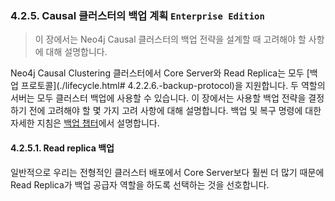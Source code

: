### 4.2.5. Causal 클러스터의 백업 계획 `Enterprise Edition`
> 이 장에서는 Neo4j Causal 클러스터의 백업 전략을 설계할 때 고려해야 할 사항에 대해 설명합니다.

Neo4j Causal Clustering 클러스터에서 Core Server와 Read Replica는 모두 [백업 프로토콜](./lifecycle.html#
4.2.2.6.-backup-protocol)을 지원합니다. 두 역할의 서버는 모두 클러스터 백업에 사용할 수 있습니다. 이 장에서는 사용할 백업 전략을 결정하기 전에 고려해야 할 몇 가지 고려 사항에 대해 설명합니다. 백업 및 복구 명령에 대한 자세한 지침은 [백업 챕터](/backup.md)에서 설명합니다.

#### 4.2.5.1. Read replica 백업
일반적으로 우리는 전형적인 클러스터 배포에서 Core Server보다 훨씬 더 많기 때문에 Read Replica가 백업 공급자 역할을 하도록 선택하는 것을 선호합니다.
